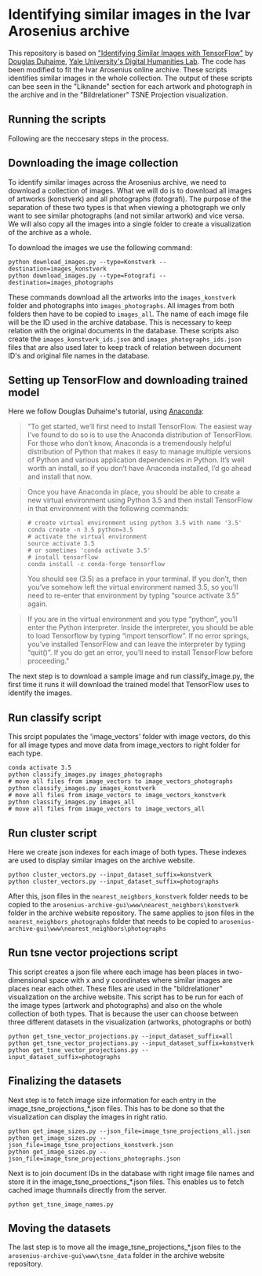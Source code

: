 # Identifying similar images in the Ivar Arosenius archive

This repository is based on ["Identifying Similar Images with TensorFlow"](https://douglasduhaime.com/posts/identifying-similar-images-with-tensorflow.html) by [Douglas Duhaime](https://douglasduhaime.com/), [Yale University's Digital Humanities Lab](http://dhlab.yale.edu/). The code has been modified to fit the Ivar Arosenius online archive. These scripts identifies similar images in the whole collection.
The output of these scripts can bee seen in the "Liknande" section for each artwork and photograph in the archive and in the "Bildrelationer" TSNE Projection visualization.

## Running the scripts

Following are the neccesary steps in the process.

## Downloading the image collection

To identify similar images across the Arosenius archive, we need to download a collection of images. What we will do is to download all images of artworks (konstverk) and all photographs (fotografi). The purpose of the separation of these two types is that when viewing a photograph we only want to see similar photographs (and not similar artwork) and vice versa. We will also copy all the images into a single folder to create a visualization of the archive as a whole.

To download the images we use the following command:
```
python download_images.py --type=Konstverk --destination=images_konstverk
python download_images.py --type=Fotografi --destination=images_photographs
```
These commands download all the artworks into the `images_konstverk` folder and photographs into `images_photographs`. All images from both folders then have to be copied to `images_all`. The name of each image file will be the ID used in the archive database. This is necessary to keep relation with the original documents in the database.
These scripts also create the `images_konstverk_ids.json` and `images_photographs_ids.json` files that are also used later to keep track of relation between document ID's and original file names in the database.

## Setting up TensorFlow and downloading trained model

Here we follow Douglas Duhaime's tutorial, using [Anaconda](https://www.continuum.io/downloads):

>"To get started, we’ll first need to install TensorFlow. The easiest way I’ve found to do so is to use the Anaconda distribution of TensorFlow. For those who don’t know, Anaconda is a tremendously helpful distribution of Python that makes it easy to manage multiple versions of Python and various application dependencies in Python. It’s well worth an install, so if you don’t have Anaconda installed, I’d go ahead and install that now.

>Once you have Anaconda in place, you should be able to create a new virtual environment using Python 3.5 and then install TensorFlow in that environment with the following commands:

>```
># create virtual environment using python 3.5 with name '3.5'
>conda create -n 3.5 python=3.5
># activate the virtual environment
>source activate 3.5
># or sometimes 'conda activate 3.5'
># install tensorflow
>conda install -c conda-forge tensorflow
>```
>You should see (3.5) as a preface in your terminal. If you don’t, then you’ve somehow left the virtual environment named 3.5, so you’ll need to re-enter that environment by typing “source activate 3.5” again.

>If you are in the virtual environment and you type “python”, you’ll enter the Python interpreter. Inside the interpreter, you should be able to load Tensorflow by typing “import tensorflow”. If no error springs, you’ve installed TensorFlow and can leave the interpreter by typing “quit()”. If you do get an error, you’ll need to install TensorFlow before proceeding."

The next step is to download a sample image and run classify_image.py, the first time it runs it will download the trained model that TensorFlow uses to identify the images.

## Run classify script
This srcipt populates the 'image_vectors' folder with image vectors, do this for all image types and move data from image_vectors to right folder for each type.
```
conda activate 3.5
python classify_images.py images_photographs
# move all files from image_vectors to image_vectors_photographs
python classify_images.py images_konstverk
# move all files from image_vectors to image_vectors_konstverk
python classify_images.py images_all
# move all files from image_vectors to image_vectors_all
```

## Run cluster script
Here we create json indexes for each image of both types. These indexes are used to display similar images on the archive website.
```
python cluster_vectors.py --input_dataset_suffix=konstverk
python cluster_vectors.py --input_dataset_suffix=photographs
```
After this, json files in the `nearest_neighbors_konstverk` folder needs to be copied to the `arosenius-archive-gui\www\nearest_neighbors\konstverk` folder in the archive website repository. The same applies to json files in the `nearest_neighbors_photographs` folder that needs to be copied to `arosenius-archive-gui\www\nearest_neighbors\photographs`

## Run tsne vector projections script
This script creates a json file where each image has been places in two-dimensional space with x and y coordinates where similar images are places near each other. These files are used in the "bildrelationer" visualization on the archive website.
This script has to be run for each of the image types (artwork and photographs) and also on the whole collection of both types. That is because the user can choose between three different datasets in the visualization (artworks, photographs or both)
```
python get_tsne_vector_projections.py --input_dataset_suffix=all
python get_tsne_vector_projections.py --input_dataset_suffix=konstverk
python get_tsne_vector_projections.py --input_dataset_suffix=photographs
```

## Finalizing the datasets
Next step is to fetch image size information for each entry in the image_tsne_projections_*.json files. This has to be done so that the visualization can display the images in right ratio.
```
python get_image_sizes.py --json_file=image_tsne_projections_all.json
python get_image_sizes.py --json_file=image_tsne_projections_konstverk.json
python get_image_sizes.py --json_file=image_tsne_projections_photographs.json
```

Next is to join document IDs in the database with right image file names and store it in the image_tsne_proections_*.json files. This enables us to fetch cached image thumnails directly from the server.
```
python get_tsne_image_names.py
```

## Moving the datasets
The last step is to move all the image_tsne_projections_*.json files to the `arosenius-archive-gui\www\tsne_data` folder in the archive website repository.
